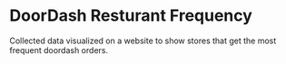 # DoorDash Resturant Frequency
Collected data visualized on a website to show stores that get the most frequent doordash orders.

